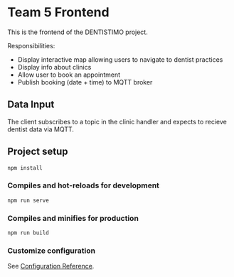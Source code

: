 # Team 5 Frontend

This is the frontend of the DENTISTIMO project.

Responsibilities:

- Display interactive map allowing users to navigate to dentist practices
- Display info about clinics 
- Allow user to book an appointment 
- Publish booking (date + time) to MQTT broker 

## Data Input 

The client subscribes to a topic in the clinic handler and expects to recieve dentist data via MQTT. 


## Project setup
```
npm install
```

### Compiles and hot-reloads for development
```
npm run serve
```

### Compiles and minifies for production
```
npm run build
```

### Customize configuration
See [Configuration Reference](https://cli.vuejs.org/config/).
